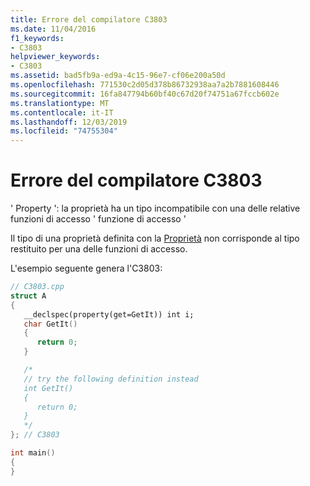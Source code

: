 ```yaml
---
title: Errore del compilatore C3803
ms.date: 11/04/2016
f1_keywords:
- C3803
helpviewer_keywords:
- C3803
ms.assetid: bad5fb9a-ed9a-4c15-96e7-cf06e200a50d
ms.openlocfilehash: 771530c2d05d378b86732938aa7a2b7881608446
ms.sourcegitcommit: 16fa847794b60bf40c67d20f74751a67fccb602e
ms.translationtype: MT
ms.contentlocale: it-IT
ms.lasthandoff: 12/03/2019
ms.locfileid: "74755304"
---
```

# <a name="compiler-error-c3803"></a>Errore del compilatore C3803

' Property ': la proprietà ha un tipo incompatibile con una delle relative funzioni di accesso ' funzione di accesso '

Il tipo di una proprietà definita con la [Proprietà](../../cpp/property-cpp.md) non corrisponde al tipo restituito per una delle funzioni di accesso.

L'esempio seguente genera l'C3803:

```cpp
// C3803.cpp
struct A
{
   __declspec(property(get=GetIt)) int i;
   char GetIt()
   {
      return 0;
   }

   /*
   // try the following definition instead
   int GetIt()
   {
      return 0;
   }
   */
}; // C3803

int main()
{
}
```
